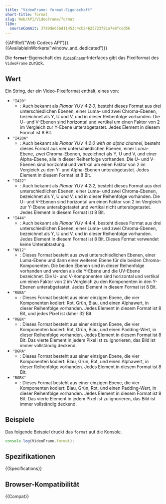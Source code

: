 ```yaml
---
title: "VideoFrame: format-Eigenschaft"
short-title: format
slug: Web/API/VideoFrame/format
l10n:
  sourceCommit: 3789de65bd11453c4cb24625723f81a7e8fcdd56
---
```


{{APIRef("Web Codecs API")}}{{AvailableInWorkers("window_and_dedicated")}}

Die **`format`**-Eigenschaft des [`VideoFrame`](/de/docs/Web/API/VideoFrame)-Interfaces gibt das Pixelformat des `VideoFrame` zurück.

## Wert

Ein String, der ein Video-Pixelformat enthält, eines von:

- `"I420"`
  - : Auch bekannt als _Planar YUV 4:2:0_, besteht dieses Format aus drei unterschiedlichen Ebenen, einer Luma- und zwei Chroma-Ebenen, bezeichnet als Y, U und V, und in dieser Reihenfolge vorhanden. Die U- und V-Ebenen sind horizontal und vertikal um einen Faktor von 2 im Vergleich zur Y-Ebene unterabgetastet. Jedes Element in diesem Format ist 8 Bit.
- `"I420A"`
  - : Auch bekannt als _Planar YUV 4:2:0 with an alpha channel_, besteht dieses Format aus vier unterschiedlichen Ebenen, einer Luma-Ebene, zwei Chroma-Ebenen, bezeichnet als Y, U und V, und einer Alpha-Ebene, alle in dieser Reihenfolge vorhanden. Die U- und V-Ebenen sind horizontal und vertikal um einen Faktor von 2 im Vergleich zu den Y- und Alpha-Ebenen unterabgetastet. Jedes Element in diesem Format ist 8 Bit.
- `"I422"`
  - : Auch bekannt als _Planar YUV 4:2:2_, besteht dieses Format aus drei unterschiedlichen Ebenen, einer Luma- und zwei Chroma-Ebenen, bezeichnet als Y, U und V, und in dieser Reihenfolge vorhanden. Die U- und V-Ebenen sind horizontal um einen Faktor von 2 im Vergleich zur Y-Ebene unterabgetastet und vertikal nicht unterabgetastet. Jedes Element in diesem Format ist 8 Bit.
- `"I444"`
  - : Auch bekannt als _Planar YUV 4:4:4_, besteht dieses Format aus drei unterschiedlichen Ebenen, einer Luma- und zwei Chroma-Ebenen, bezeichnet als Y, U und V, und in dieser Reihenfolge vorhanden. Jedes Element in diesem Format ist 8 Bit. Dieses Format verwendet keine Unterabtastung.
- `"NV12"`
  - : Dieses Format besteht aus zwei unterschiedlichen Ebenen, einer Luma-Ebene und dann einer weiteren Ebene für die beiden Chroma-Komponenten. Die beiden Ebenen sind in dieser Reihenfolge vorhanden und werden als die Y-Ebene und die UV-Ebene bezeichnet. Die U- und V-Komponenten sind horizontal und vertikal um einen Faktor von 2 im Vergleich zu den Komponenten in den Y-Ebenen unterabgetastet. Jedes Element in diesem Format ist 8 Bit.
- `"RGBA"`
  - : Dieses Format besteht aus einer einzigen Ebene, die vier Komponenten kodiert: Rot, Grün, Blau, und einen Alphawert, in dieser Reihenfolge vorhanden. Jedes Element in diesem Format ist 8 Bit, und jedes Pixel ist daher 32 Bit.
- `"RGBX"`
  - : Dieses Format besteht aus einer einzigen Ebene, die vier Komponenten kodiert: Rot, Grün, Blau, und einen Padding-Wert, in dieser Reihenfolge vorhanden. Jedes Element in diesem Format ist 8 Bit. Das vierte Element in jedem Pixel ist zu ignorieren, das Bild ist immer vollständig deckend.
- `"BGRA"`
  - : Dieses Format besteht aus einer einzigen Ebene, die vier Komponenten kodiert: Blau, Grün, Rot, und einen Alphawert, in dieser Reihenfolge vorhanden. Jedes Element in diesem Format ist 8 Bit.
- `"BGRX"`
  - : Dieses Format besteht aus einer einzigen Ebene, die vier Komponenten kodiert: Blau, Grün, Rot, und einen Padding-Wert, in dieser Reihenfolge vorhanden. Jedes Element in diesem Format ist 8 Bit. Das vierte Element in jedem Pixel ist zu ignorieren, das Bild ist immer vollständig deckend.

## Beispiele

Das folgende Beispiel druckt das `format` auf die Konsole.

```js
console.log(VideoFrame.format);
```

## Spezifikationen

{{Specifications}}

## Browser-Kompatibilität

{{Compat}}
